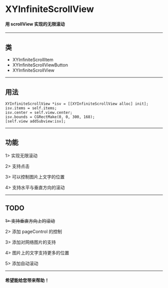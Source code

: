 # XYInfiniteScrollView
#### 用 scrollView 实现的无限滚动
---

类
---

* XYInfiniteScrollItem
* XYInfiniteScrollViewButton
* XYInfiniteScrollView

---

用法
---	
    
    XYInfiniteScrollView *isv = [[XYInfiniteScrollView alloc] init];
  	isv.items = self.items;
  	isv.center = self.view.center;
  	isv.bounds = CGRectMake(0, 0, 300, 168);
  	[self.view addSubview:isv];

    
---- 
功能 
---
1> 实现无限滚动

2> 支持点击

3> 可以控制图片上文字的位置

4> 支持水平与垂直方向的滚动

----

TODO
---

~~1> 支持垂直方向上的滚动~~

2> 添加 pageControl 的控制

3> 添加对网络图片的支持

4> 图片上的文字支持更多的位置

5> 添加自动滚动

----
#### 希望能给您带来帮助！
    
    
 
